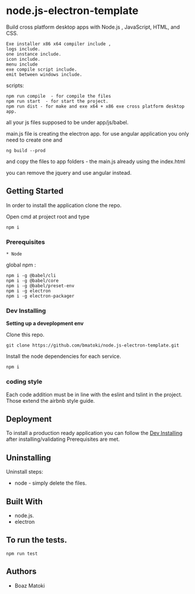 # node.js-electron-template
Build cross platform desktop apps with Node.js , JavaScript, HTML, and CSS.

```
Exe installer x86 x64 compiler include ,
logs include.
one instance include.
icon include.
menu include
exe compile script include.
emit between windows include.
```

scripts:

```
npm run compile  - for compile the files
npm run start  - for start the project.
npm run dist - for make and exe x64 + x86 exe cross platform desktop app.
```

all your js files supposed to be under
app/js/babel.

main.js file is creating the electron app.
for use angular application you only need to create one and 
```
ng build --prod
```
and copy the files to app folders - the main.js already using the index.html

you can remove the jquery and use angular instead.

## Getting Started

In order to install the application clone the repo.

Open cmd at project root and type
```
npm i
```


### Prerequisites

```
* Node
```

global npm :
```
npm i -g @babel/cli
npm i -g @babel/core
npm i -g @babel/preset-env
npm i -g electron
npm i -g electron-packager
```


### Dev Installing

**Setting up a deveplopment env**

Clone this repo.
```
git clone https://github.com/bmatoki/node.js-electron-template.git
```

Install the node dependencies for each service.

```
npm i 

```

### coding style 

Each code addition must be in line with the eslint and tslint in the project.
Those extend the airbnb style guide.

## Deployment

To install a production ready application you can follow the [Dev Installing](#dev-installing) after installing/validating Prerequisites are met.

## Uninstalling

Uninstall steps:
 * node - simply delete the files.


## Built With

* node.js.
* electron

## To run the tests.

```
npm run test

```


## Authors

* Boaz Matoki
